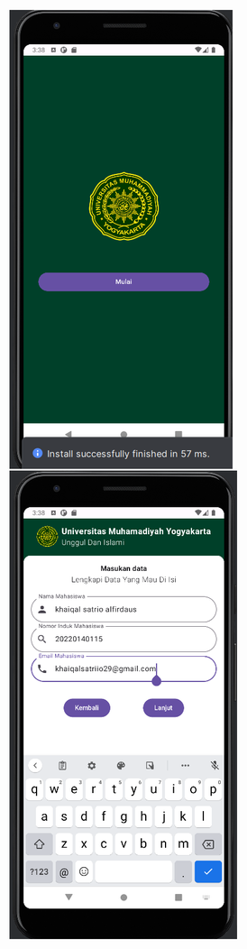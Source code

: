 ![alt text](https://github.com/khaiqalsatrio/Quest6_115/blob/master/Screenshot%202024-11-21%20153814.png?raw=true)
![alt text](https://github.com/khaiqalsatrio/Quest6_115/blob/master/Screenshot%202024-11-21%20153903.png?raw=true)
